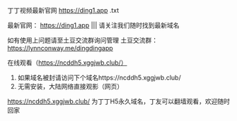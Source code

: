 丁丁视频最新官网 https://ding1.app .txt


最新官网： https://ding1.app ||| 请关注我们随时找到最新域名

如有使用上问题请至土豆交流群询问管理
土豆交流群： https://lynnconway.me/dingdingapp

在线观看（https://ncddh5.xggjwb.club/）

1. 如果域名被封请访问下个域名https://ncddh5.xggjwb.club/
2. 无需安装，大陆网络直接观影（网页）

https://ncddh5.xggjwb.club/ 为丁丁H5永久域名，丁友可以翻墙观看，欢迎随时回家

